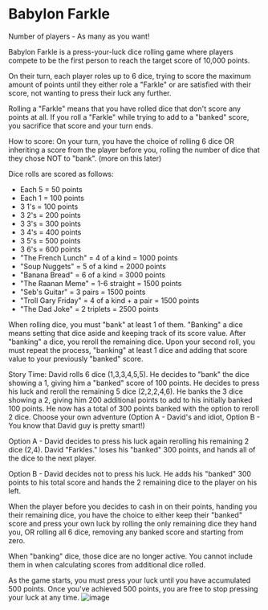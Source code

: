 # Babylon Farkle

Number of players - As many as you want!

Babylon Farkle is a press-your-luck dice rolling game where players compete to be the first person to reach the target score of 10,000 points.

On their turn, each player roles up to 6 dice, trying to score the maximum amount of points until they either role a "Farkle" or are satisfied with their score, not wanting to press their luck any further. 

Rolling a "Farkle" means that you have rolled dice that don't score any points at all. If you roll a "Farkle" while trying to add to a "banked" score, you sacrifice that score and your turn ends.

How to score:
On your turn, you have the choice of rolling 6 dice OR inheriting a score from the player before you, rolling the number of dice that they chose NOT to "bank". (more on this later)

Dice rolls are scored as follows:

* Each 5 = 50 points
* Each 1 = 100 points
* 3 1's = 100 points
* 3 2's  = 200 points
* 3 3's = 300 points
* 3 4's = 400 points
* 3 5's = 500 points
* 3 6's = 600 points
* "The French Lunch" = 4 of a kind = 1000 points
* "Soup Nuggets" = 5 of a kind = 2000 points
* "Banana Bread" = 6 of a kind = 3000 points
* "The Raanan Meme" = 1-6 straight = 1500 points
* "Seb's Guitar" = 3 pairs = 1500 points
* "Troll Gary Friday" = 4 of a kind + a pair = 1500 points
* "The Dad Joke" = 2 triplets = 2500 points

When rolling dice, you must "bank" at least 1 of them. "Banking" a dice means setting that dice aside and keeping track of its score value. After "banking" a dice, you reroll the remaining dice. Upon your second roll, you must repeat the process, "banking" at least 1 dice and adding that score value to your previously "banked" score. 

Story Time: David rolls 6 dice (1,3,3,4,5,5). He decides to "bank" the dice showing a 1, giving him a "banked" score of 100 points. He decides to press his luck and reroll the remaining 5 dice (2,2,2,4,6). He banks the 3 dice showing a 2, giving him 200 additional points to add to his initially banked 100 points. He now has a total of 300 points banked with the option to reroll 2 dice. Choose your own adventure (Option A - David's and idiot, Option B - You know that David guy is pretty smart!)

Option A - David decides to press his luck again rerolling his remaining 2 dice (2,4). David "Farkles." loses his "banked" 300 points, and hands all of the dice to the next player.

Option B - David decides not to press his luck. He adds his "banked" 300 points to his total score and hands the 2 remaining dice to the player on his left. 

When the player before you decides to cash in on their points, handing you their remaining dice, you have the choice to either keep their "banked" score and press your own luck by rolling the only remaining dice they hand you, OR rolling all 6 dice, removing any banked score and starting from zero.

When "banking" dice, those dice are no longer active. You cannot include them in when calculating scores from additional dice rolled.

As the game starts, you must press your luck until you have accumulated 500 points. Once you've achieved 500 points, you are free to stop pressing your luck at any time.
![image](https://user-images.githubusercontent.com/1668182/172450937-67466889-001b-40a5-b9dd-5bbc406e7d44.png)
